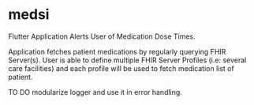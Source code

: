 # medsi

Flutter Application Alerts User of Medication Dose Times.

Application fetches patient medications by regularly querying FHIR Server(s). User is able to define multiple FHIR Server Profiles (i.e: several care facilities) 
and each profile will be used to fetch medication list of patient.

TO DO
modularize logger and use it in error handling.


